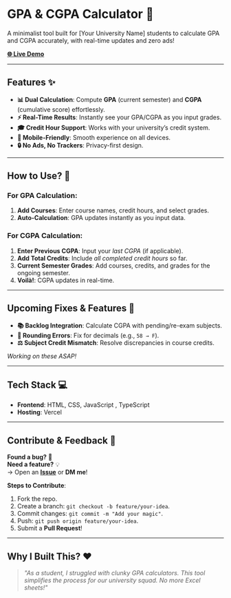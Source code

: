 # GPA & CGPA Calculator 🚀  

A minimalist tool built for [Your University Name] students to calculate GPA and CGPA accurately, with real-time updates and zero ads!  

**[🌐 Live Demo](https://arun-gpa-calculator.vercel.app/)**  

---

## Features ✨  
- **📊 Dual Calculation**: Compute **GPA** (current semester) and **CGPA** (cumulative score) effortlessly.  
- **⚡ Real-Time Results**: Instantly see your GPA/CGPA as you input grades.  
- **🎓 Credit Hour Support**: Works with your university’s credit system.  
- **📱 Mobile-Friendly**: Smooth experience on all devices.  
- **🔒 No Ads, No Trackers**: Privacy-first design.  

---

## How to Use? 📝  

### For **GPA Calculation**:  
1. **Add Courses**: Enter course names, credit hours, and select grades.  
2. **Auto-Calculation**: GPA updates instantly as you input data.  

### For **CGPA Calculation**:  
1. **Enter Previous CGPA**: Input your *last CGPA* (if applicable).  
2. **Add Total Credits**: Include *all completed credit hours* so far.  
3. **Current Semester Grades**: Add courses, credits, and grades for the ongoing semester.  
4. **Voilà!**: CGPA updates in real-time.  

---

## Upcoming Fixes & Features 🔧  
- **📚 Backlog Integration**: Calculate CGPA with pending/re-exam subjects.  
- **🎯 Rounding Errors**: Fix for decimals (e.g., `58 → F`).  
- **⚖️ Subject Credit Mismatch**: Resolve discrepancies in course credits.  

*Working on these ASAP!*  

---

## Tech Stack 💻  
- **Frontend**: HTML, CSS, JavaScript , TypeScript
- **Hosting**: Vercel  

---

## Contribute & Feedback 🤝  
**Found a bug?** 🐞  
**Need a feature?** 💡  
→ Open an **[Issue](https://github.com/your-username/repo-name/issues)** or **DM me**!  

**Steps to Contribute**:  
1. Fork the repo.  
2. Create a branch: `git checkout -b feature/your-idea`.  
3. Commit changes: `git commit -m "Add your magic"`.  
4. Push: `git push origin feature/your-idea`.  
5. Submit a **Pull Request**!  

---

## Why I Built This? ❤️  
> *"As a student, I struggled with clunky GPA calculators. This tool simplifies the process for our university squad. No more Excel sheets!"*  
